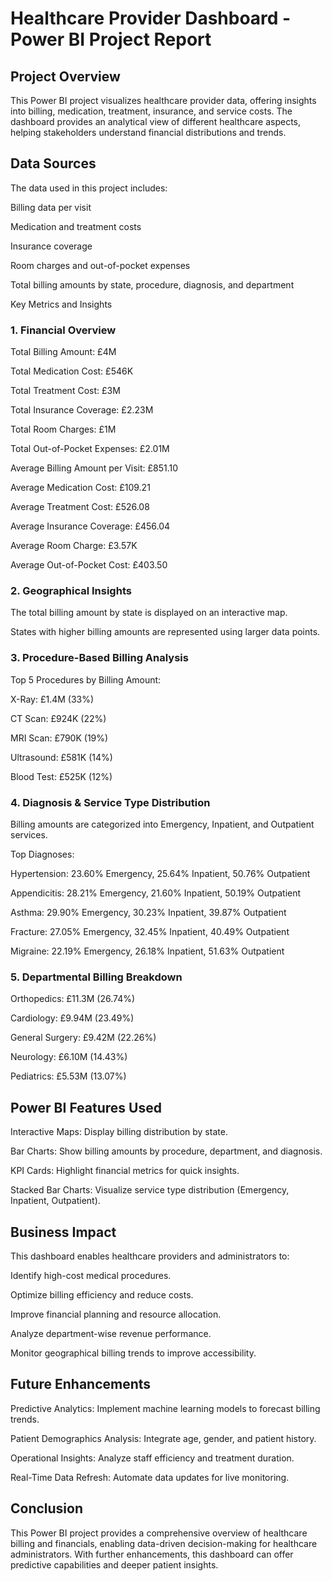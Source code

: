 # Healthcare Provider Dashboard - Power BI Project Report

## Project Overview

This Power BI project visualizes healthcare provider data, offering insights into billing, medication, treatment, insurance, and service costs. The dashboard provides an analytical view of different healthcare aspects, helping stakeholders understand financial distributions and trends.

## Data Sources

The data used in this project includes:

Billing data per visit

Medication and treatment costs

Insurance coverage

Room charges and out-of-pocket expenses

Total billing amounts by state, procedure, diagnosis, and department

Key Metrics and Insights

### 1. Financial Overview

Total Billing Amount: £4M

Total Medication Cost: £546K

Total Treatment Cost: £3M

Total Insurance Coverage: £2.23M

Total Room Charges: £1M

Total Out-of-Pocket Expenses: £2.01M

Average Billing Amount per Visit: £851.10

Average Medication Cost: £109.21

Average Treatment Cost: £526.08

Average Insurance Coverage: £456.04

Average Room Charge: £3.57K

Average Out-of-Pocket Cost: £403.50

### 2. Geographical Insights

The total billing amount by state is displayed on an interactive map.

States with higher billing amounts are represented using larger data points.

### 3. Procedure-Based Billing Analysis

Top 5 Procedures by Billing Amount:

X-Ray: £1.4M (33%)

CT Scan: £924K (22%)

MRI Scan: £790K (19%)

Ultrasound: £581K (14%)

Blood Test: £525K (12%)

### 4. Diagnosis & Service Type Distribution

Billing amounts are categorized into Emergency, Inpatient, and Outpatient services.

Top Diagnoses:

Hypertension: 23.60% Emergency, 25.64% Inpatient, 50.76% Outpatient

Appendicitis: 28.21% Emergency, 21.60% Inpatient, 50.19% Outpatient

Asthma: 29.90% Emergency, 30.23% Inpatient, 39.87% Outpatient

Fracture: 27.05% Emergency, 32.45% Inpatient, 40.49% Outpatient

Migraine: 22.19% Emergency, 26.18% Inpatient, 51.63% Outpatient

### 5. Departmental Billing Breakdown

Orthopedics: £11.3M (26.74%)

Cardiology: £9.94M (23.49%)

General Surgery: £9.42M (22.26%)

Neurology: £6.10M (14.43%)

Pediatrics: £5.53M (13.07%)

## Power BI Features Used

Interactive Maps: Display billing distribution by state.

Bar Charts: Show billing amounts by procedure, department, and diagnosis.

KPI Cards: Highlight financial metrics for quick insights.

Stacked Bar Charts: Visualize service type distribution (Emergency, Inpatient, Outpatient).

## Business Impact

This dashboard enables healthcare providers and administrators to:

Identify high-cost medical procedures.

Optimize billing efficiency and reduce costs.

Improve financial planning and resource allocation.

Analyze department-wise revenue performance.

Monitor geographical billing trends to improve accessibility.

## Future Enhancements

Predictive Analytics: Implement machine learning models to forecast billing trends.

Patient Demographics Analysis: Integrate age, gender, and patient history.

Operational Insights: Analyze staff efficiency and treatment duration.

Real-Time Data Refresh: Automate data updates for live monitoring.

## Conclusion

This Power BI project provides a comprehensive overview of healthcare billing and financials, enabling data-driven decision-making for healthcare administrators. With further enhancements, this dashboard can offer predictive capabilities and deeper patient insights.

